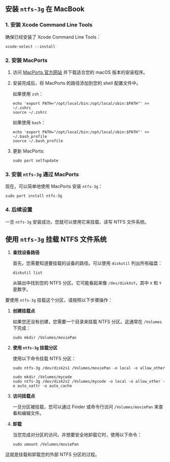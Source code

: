## 安装 `ntfs-3g` 在 MacBook

### 1. 安装 Xcode Command Line Tools

确保已经安装了 Xcode Command Line Tools：

```
xcode-select --install
```

### 2. 安装 MacPorts

1. 访问 [MacPorts 官方网站](https://www.macports.org/install.php) 并下载适合您的 macOS 版本的安装程序。

2. 安装完成后，将 MacPorts 的路径添加到您的 shell 配置文件中。

   如果使用 `zsh`：

   ```
   echo 'export PATH="/opt/local/bin:/opt/local/sbin:$PATH"' >> ~/.zshrc
   source ~/.zshrc
   ```
   
   如果使用 `bash`：
   
   ```
   echo 'export PATH="/opt/local/bin:/opt/local/sbin:$PATH"' >> ~/.bash_profile
   source ~/.bash_profile
   ```
   
3. 更新 MacPorts:

   ```
   sudo port selfupdate
   ```

### 3. 安装 `ntfs-3g` 通过 MacPorts

现在，可以简单地使用 MacPorts 安装 `ntfs-3g`：

```
sudo port install ntfs-3g
```

### 4. 后续设置

一旦 `ntfs-3g` 安装成功，您就可以使用它来挂载、读写 NTFS 文件系统。







## 使用 `ntfs-3g` 挂载 NTFS 文件系统

1. **查找设备路径**

   首先，您需要知道要挂载的设备的路径。可以使用 `diskutil` 列出所有磁盘：

   ```
   diskutil list
   ```

   从输出中找到您的 NTFS 分区。它可能看起来像 `/dev/diskXsY`，其中 `X` 和 `Y` 是数字。

要使用 `ntfs-3g` 挂载这个分区，请按照以下步骤操作：

1. **创建挂载点**

   如果您还没有创建，您需要一个目录来挂载 NTFS 分区。这通常在 `/Volumes` 下完成：

   ```
   sudo mkdir /Volumes/moviePan
   ```
   
2. **使用 `ntfs-3g` 挂载分区**

   使用以下命令挂载 NTFS 分区：

   ```
   sudo ntfs-3g /dev/disk2s1 /Volumes/moviePan -o local -o allow_other
   
   sudo mkdir /Volumes/mycode
   sudo ntfs-3g /dev/disk2s2 /Volumes/mycode -o local -o allow_other -o auto_xattr -o auto_cache
   ```
   
3. **访问挂载点**

   一旦分区被挂载，您可以通过 Finder 或命令行访问 `/Volumes/moviePan` 来查看和编辑文件。

4. **卸载**

   当您完成对分区的访问，并想要安全地卸载它时，使用以下命令：

   ```
   sudo umount /Volumes/moviePan
   ```

这就是挂载和卸载您的外部 NTFS 分区的过程。





